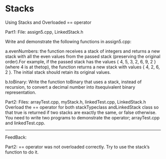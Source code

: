 # Stacks
Using Stacks and Overloaded == operator

Part1: File: assign5.cpp, LinkedStack.h

Write and demonstrate the following functions in assign5.cpp: 

a.evenNumbers:  the function receives a stack of integers and returns a new stack with all the even values from the passed stack (preserving the original order).For example, if the passed stack has the values { 4, 5, 3, 2, 6, 9, 2 } (where 4 is at thetop), the function returns a new stack with values { 4, 2, 6, 2 }. The initial stack should retain its original values.

b.toBinary: Write the function toBinary that uses a stack, instead of recursion, to convert a decimal number into itsequivalent binary representation.

Part2: Files: arrayTest.cpp, myStack.h, linkedTest.cpp, LinkedStack.h
Overload the == operator for both stackTypeclass andLinkedStack class so that true is returned if two stacks are exactly the same, or false otherwise.  You need to write two programs to demonstrate the operator; arrayTest.cpp and linkedTest.cpp.

-------------

FeedBack:

Part2: == operator was not overloaded correctly. Try to use the stack’s function to do it.
